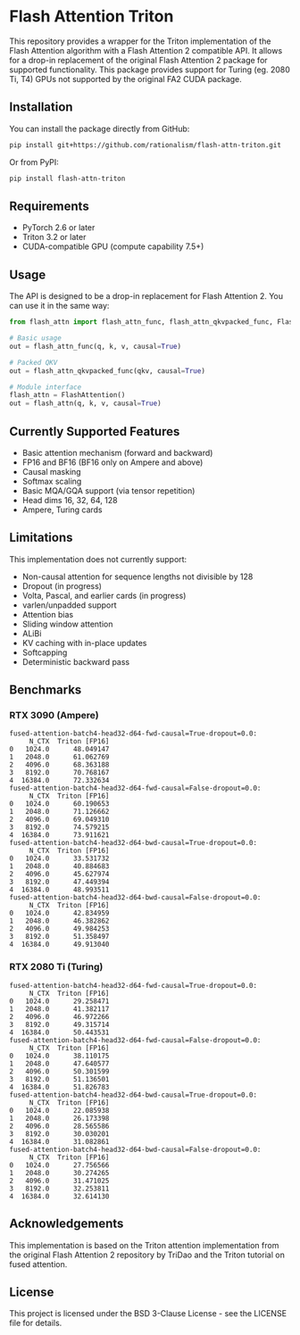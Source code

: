 # Flash Attention Triton

This repository provides a wrapper for the Triton implementation of the Flash Attention algorithm with a Flash Attention 2 compatible API. It allows for a drop-in replacement of the original Flash Attention 2 package for supported functionality. This package provides support for Turing (eg. 2080 Ti, T4) GPUs not supported by the original FA2 CUDA package.

## Installation

You can install the package directly from GitHub:

```bash
pip install git+https://github.com/rationalism/flash-attn-triton.git
```

Or from PyPI:

```bash
pip install flash-attn-triton
```

## Requirements

- PyTorch 2.6 or later
- Triton 3.2 or later
- CUDA-compatible GPU (compute capability 7.5+)

## Usage

The API is designed to be a drop-in replacement for Flash Attention 2. You can use it in the same way:

```python
from flash_attn import flash_attn_func, flash_attn_qkvpacked_func, FlashAttention

# Basic usage
out = flash_attn_func(q, k, v, causal=True)

# Packed QKV
out = flash_attn_qkvpacked_func(qkv, causal=True)

# Module interface
flash_attn = FlashAttention()
out = flash_attn(q, k, v, causal=True)
```

## Currently Supported Features

- Basic attention mechanism (forward and backward)
- FP16 and BF16 (BF16 only on Ampere and above)
- Causal masking
- Softmax scaling
- Basic MQA/GQA support (via tensor repetition)
- Head dims 16, 32, 64, 128
- Ampere, Turing cards

## Limitations

This implementation does not currently support:

- Non-causal attention for sequence lengths not divisible by 128
- Dropout (in progress)
- Volta, Pascal, and earlier cards (in progress)
- varlen/unpadded support
- Attention bias
- Sliding window attention
- ALiBi
- KV caching with in-place updates
- Softcapping
- Deterministic backward pass

## Benchmarks

### RTX 3090 (Ampere)

```
fused-attention-batch4-head32-d64-fwd-causal=True-dropout=0.0:
     N_CTX  Triton [FP16]
0   1024.0      48.049147
1   2048.0      61.062769
2   4096.0      68.363188
3   8192.0      70.768167
4  16384.0      72.332634
fused-attention-batch4-head32-d64-fwd-causal=False-dropout=0.0:
     N_CTX  Triton [FP16]
0   1024.0      60.190653
1   2048.0      71.126662
2   4096.0      69.049310
3   8192.0      74.579215
4  16384.0      73.911621
fused-attention-batch4-head32-d64-bwd-causal=True-dropout=0.0:
     N_CTX  Triton [FP16]
0   1024.0      33.531732
1   2048.0      40.884683
2   4096.0      45.627974
3   8192.0      47.449394
4  16384.0      48.993511
fused-attention-batch4-head32-d64-bwd-causal=False-dropout=0.0:
     N_CTX  Triton [FP16]
0   1024.0      42.834959
1   2048.0      46.382862
2   4096.0      49.984253
3   8192.0      51.358497
4  16384.0      49.913040
```

### RTX 2080 Ti (Turing)

```
fused-attention-batch4-head32-d64-fwd-causal=True-dropout=0.0:
     N_CTX  Triton [FP16]
0   1024.0      29.258471
1   2048.0      41.382117
2   4096.0      46.972266
3   8192.0      49.315714
4  16384.0      50.443531
fused-attention-batch4-head32-d64-fwd-causal=False-dropout=0.0:
     N_CTX  Triton [FP16]
0   1024.0      38.110175
1   2048.0      47.640577
2   4096.0      50.301599
3   8192.0      51.136501
4  16384.0      51.826783
fused-attention-batch4-head32-d64-bwd-causal=True-dropout=0.0:
     N_CTX  Triton [FP16]
0   1024.0      22.085938
1   2048.0      26.173398
2   4096.0      28.565586
3   8192.0      30.030201
4  16384.0      31.082861
fused-attention-batch4-head32-d64-bwd-causal=False-dropout=0.0:
     N_CTX  Triton [FP16]
0   1024.0      27.756566
1   2048.0      30.274265
2   4096.0      31.471025
3   8192.0      32.253811
4  16384.0      32.614130
```

## Acknowledgements

This implementation is based on the Triton attention implementation from the original Flash Attention 2 repository by TriDao and the Triton tutorial on fused attention.

## License

This project is licensed under the BSD 3-Clause License - see the LICENSE file for details.
